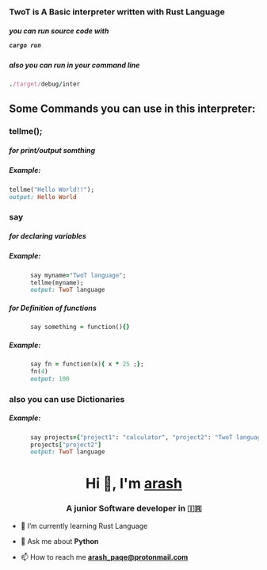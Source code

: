 <h3>TwoT is A Basic interpreter written with Rust Language</h3>

<h5>you can run source code with 
   
   ```ruby
   cargo run
```
<h5>also you can run in your command line</h5> 
   
   ```ruby
   ./target/debug/inter
```
<h2>Some Commands you can use in this interpreter: </h2>
<h3>tellme();</h3>
<h5>for print/output somthing</h5>
<h5>Example: </h5>
   
   ```ruby
   tellme("Hello World!!");
   output: Hello World
  ```

<h3>say</h3>
<h5>for declaring variables</h5>
<h5>Example:</h5>

```ruby
      say myname="TwoT language";
      tellme(myname);
      output: TwoT language
```

<h5>for Definition of functions</h5>

```ruby
      say something = function(){}
```
<h5>Example:</h5>

```ruby
      say fn = function(x){ x * 25 ;};
      fn(4)
      output: 100
```

<h3>also you can use Dictionaries</h3>

<h5>Example:</h5>

```ruby
      say projects={"project1": "calculator", "project2": "TwoT language"};
      projects["project2"]
      output: TwoT language
```


<h1 align="center">Hi 👋, I'm <a href="https://github.com/arashPQ" target="blank">
arash</a></h1>
<h3 align="center">A junior Software developer in &#127470&#127479 </h3>


- 🌱 I’m currently learning Rust Language

- 💬 Ask me about **Python**

- 📫 How to reach me **arash_paqe@protonmail.com**
